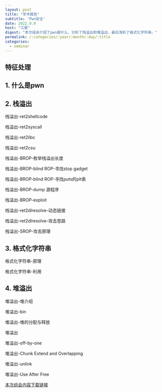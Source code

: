 ```yaml
---
layout: post
title: "学术报告"
subtitle: 'Pwn安全'
date: 2022.9.9
host: "江昊"
digest: "本次组会介绍了pwn是什么、分析了栈溢出和堆溢出，最后浅析了格式化字符串。"
permalink: /:categories/:year/:month/:day/:title
categories:
  - seminar
---
```

## 特征处理

## 1. 什么是pwn

## 2. 栈溢出
栈溢出-ret2shellcode

栈溢出-ret2syscall

栈溢出-ret2libc

栈溢出-ret2csu

栈溢出-BROP-枚举栈溢出长度

栈溢出-BROP-blind ROP-寻找stop gadget

栈溢出-BROP-blind ROP-寻找puts的plt表

栈溢出-BROP-dump 源程序

栈溢出-BROP-exploit

栈溢出-ret2dlresolve-动态链接

栈溢出-ret2dlresolve-攻击思路

栈溢出-SROP-攻击原理

## 3. 格式化字符串

格式化字符串-原理  

格式化字符串-利用 

## 4. 堆溢出
堆溢出-堆介绍

堆溢出-bin

堆溢出-堆的分配与释放

堆溢出

堆溢出-off-by-one

堆溢出-Chunk Extend and Overlapping

堆溢出-unlink

堆溢出-Use After Free








[本次组会内容下载链接](https://github.com/desperate08/DevPos/blob/master/DevOps-main/seminar/%E7%89%B9%E5%BE%81%E5%A4%84%E7%90%86_%E7%BB%84%E4%BC%9A%E5%88%86%E4%BA%AB.pdf)
